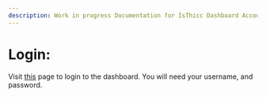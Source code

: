 ```yaml
---
description: Work in progress Documentation for IsThicc Dashboard Accounts.
---
```


# Login:

Visit [this](https://isthicc.dev/login) page to login to the dashboard. You will need your
username, and password. 

